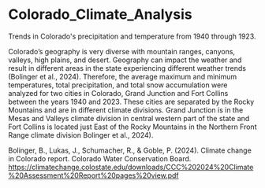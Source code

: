 # Colorado_Climate_Analysis
Trends in Colorado's precipitation and temperature from 1940 through 1923. 


Colorado’s geography is very diverse with mountain ranges, canyons, valleys, high plains, and desert. Geography can impact the weather and result in different areas in the state experiencing different weather trends (Bolinger et al., 2024). Therefore, the average maximum and minimum temperatures, total precipitation, and total snow accumulation were analyzed for two cities in Colorado, Grand Junction and Fort Collins between the years 1940 and 2023. These cities are separated by the Rocky Mountains and are in different climate divisions. Grand Junction is in the Mesas and Valleys climate division in central western part of the state and Fort Collins is located just East of the Rocky Mountains in the Northern Front Range climate division Bolinger et al., 2024).

Bolinger, B., Lukas, J., Schumacher, R., & Goble, P. (2024). Climate change in Colorado report. Colorado Water Conservation Board. https://climatechange.colostate.edu/downloads/CCC%202024%20Climate%20Assessment%20Report%20pages%20view.pdf
